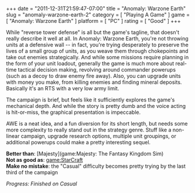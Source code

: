 +++
date = "2011-12-31T21:59:47-07:00"
title = "Anomaly: Warzone Earth"
slug = "anomaly-warzone-earth-2"
category = [ "Playing A Game" ]
game = [ "Anomaly: Warzone Earth" ]
platform = [ "PC" ]
rating = [ "Good" ]
+++

While "reverse tower defense" is all but the game's tagline, that doesn't really describe it well at all.  In Anomaly: Warzone Earth, you're not throwing units at a defensive wall -- in fact, you're trying desperately to preserve the lives of a small group of units, as you weave them through chokepoints and take out enemies strategically.  And while some missions require planning in the form of your unit loadout,  generally the game is much more about real-time tactical decision making, revolving around commander powerups (such as a decoy to draw enemy fire away).  Also, you can upgrade units with money you make, from killing enemies and finding mineral deposits.  Basically it's an RTS with a very low army limit.

The campaign is brief, but feels like it sufficiently explores the game's mechanical depth.  And while the story is pretty dumb and the voice acting is hit-or-miss, the graphical presentation is impeccable.

AWE is a neat idea, and a fun diversion for its short length, but needs some more complexity to really stand out in the strategy genre.  Stuff like a non-linear campaign, upgrade research options, multiple unit groupings, or additional powerups could make a pretty interesting sequel.

<b>Better than</b>: [Majesty](game:Majesty: The Fantasy Kingdom Sim)  
<b>Not as good as</b>: <game:StarCraft>  
<b>Make no mistake</b>: the "Casual" difficulty becomes pretty trying by the last third of the campaign

<i>Progress: Finished on Casual</i>